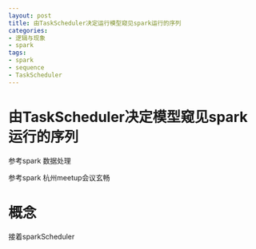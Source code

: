 ```yaml
---
layout: post
title: 由TaskScheduler决定运行模型窥见spark运行的序列
categories:
- 逻辑与现象
- spark
tags:
- spark
- sequence
- TaskScheduler
---
```


由TaskScheduler决定模型窥见spark运行的序列
============
参考spark 数据处理

参考spark 杭州meetup会议玄畅

概念
=========
接着sparkScheduler